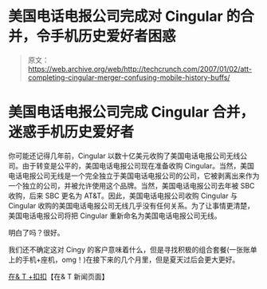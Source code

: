 # 美国电话电报公司完成对 Cingular 的合并，令手机历史爱好者困惑

> 原文：<https://web.archive.org/web/http://techcrunch.com/2007/01/02/att-completing-cingular-merger-confusing-mobile-history-buffs/>

# 美国电话电报公司完成 Cingular 合并，迷惑手机历史爱好者

你可能还记得几年前，Cingular 以数十亿美元收购了美国电话电报公司无线公司。由于转变是公平的，美国电话电报公司现在准备收购 Cingular。当然，美国电话电报公司无线是一个完全独立于美国电话电报公司的公司，它被剥离出来作为一个独立的公司，并被允许使用这个品牌。当然，美国电话电报公司去年被 SBC 收购，后来 SBC 更名为 AT&T。因此，美国电话电报公司收购 Cingular 与 Cingular 收购的美国电话电报公司无线几乎没有任何关系。为了让事情更清楚，美国电话电报公司将把 Cingular 重新命名为美国电话电报公司无线。

明白了吗？很好。

我们还不确定这对 Cingy 的客户意味着什么，但是寻找积极的组合套餐(一张账单上的手机+座机，omg！)在接下来的几个月里，但是夏天过后会更大更好。

[在& T +扣扣](https://web.archive.org/web/20221207002653/http://www.att.com/customer_merger/wireless.html)【在& T 新闻页面】